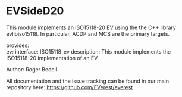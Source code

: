 # EVSideD20

This module implements an ISO15118-20 EV using the the C++ library evlibiso15118. In particular, ACDP and MCS are the primary targets.


provides:  
  ev:
    interface: ISO15118_ev
    description: This module implements the ISO15118-20 implementation of an EV


Author: Roger Bedell


All documentation and the issue tracking can be found in our main repository here: https://github.com/EVerest/everest
